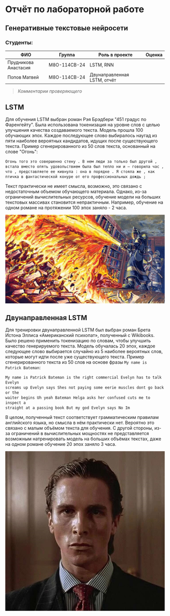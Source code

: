 # Отчёт по лабораторной работе
## Генеративные текстовые нейросети

### Студенты: 

| ФИО                     | Группа       | Роль в проекте              | Оценка       |
|-------------------------|--------------|-----------------------------|--------------|
| Прудникова Анастасия    | М8О-114СВ-24 | LSTM, RNN                   |              |
| Попов Матвей            | М8О-114СВ-24 | Двунаправленная LSTM, отчёт |              |

> *Комментарии проверяющего*

## LSTM

Для обучения LSTM выбран роман Рэя Брэдбери "451 градус по Фаренгейту". Была использована токенизация на уровне слов с целью улучшения качества создаваемого текста. Модель прошла 100 обучающих эпох. Каждое последующее слово выбиралось наугад из пяти наиболее вероятных кандидатов, идущих после существующего текста. Пример сгенерированного из 50 слов текста, основанный на слове "Огонь":

```
Огонь того это совершенно стену . В нем люди за только был другой , встала вместо опять удовольствием была был тепло ни и – говорила час , что , представляете ее кивнула : она в порядке . Я стояла же , как птичка в фантастической конуре от его профессиональных дождь ;
```

Текст практически не имеет смысла, возможно, это связано с недостаточным объемом обучающего материала. Однако, из-за ограничений вычислительных ресурсов, обучение модели на больших текстовых массивах становится непрактичным. Например, обучение на одном романе на протяжении 100 эпох заняло - 2 часа.

![image](.img/img01.jpg)

## Двунаправленная LSTM

Для тренировки двунаправленной LSTM был выбран роман Брета Истона Эллиса 
«Американский психопат», полученный с Wikibooks. Было решено применить 
токенизацию по словам, чтобы улучшить качество генерируемого текста. Модель 
обучалась 20 эпох, каждое следующее слово выбирается случайно из 5 наиболее 
вероятных слов, которые могут идти после уже существующего текста. Пример 
сгенерированного текста из 50 слов на основе фразы `My name is Patrick Bateman`:

```
My name is Patrick Bateman is the right commercial Evelyn has to talk Evelyn 
screams up Evelyn says Shes not paying some eerie muscles dont go back or the 
waiter begins Uh yeah Bateman Helga asks her confused cuts me to inspect a 
straight at a passing book But my god Evelyn says No Im
```

В целом, полученный текст соответствует грамматическим правилам 
английского языка, но смысла в нём практически нет. Вероятно это связано с 
малым объёмом текста для обучения. С другой стороны, из-за ограничений в 
вычислительных мощностях не представляется возможным натренировать модель на 
больших объёмах текстах, даже на одном романе обучение 20 эпох заняло 3 часа.

![image](.img/img02.jpg)
